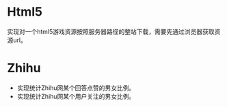 # Html5

实现对一个html5游戏资源按照服务器路径的整站下载，需要先通过浏览器获取资源url。


# Zhihu

* 实现统计Zhihu网某个回答点赞的男女比例。<br>
* 实现统计Zhihu网某个用户关注的男女比例。
